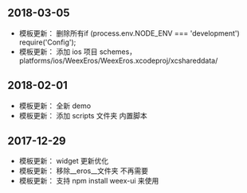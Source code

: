 ## 2018-03-05
* 模板更新： 删除所有if (process.env.NODE_ENV === 'development') require('Config');
* 模板更新： 添加 ios 项目 schemes，platforms/ios/WeexEros/WeexEros.xcodeproj/xcshareddata/
## 2018-02-01
* 模板更新： 全新 demo
* 模板更新： 添加 scripts 文件夹 内置脚本

## 2017-12-29
* 模板更新： widget 更新优化
* 模板更新： 移除__eros__文件夹 不再需要
* 模板更新： 支持 npm install weex-ui 来使用